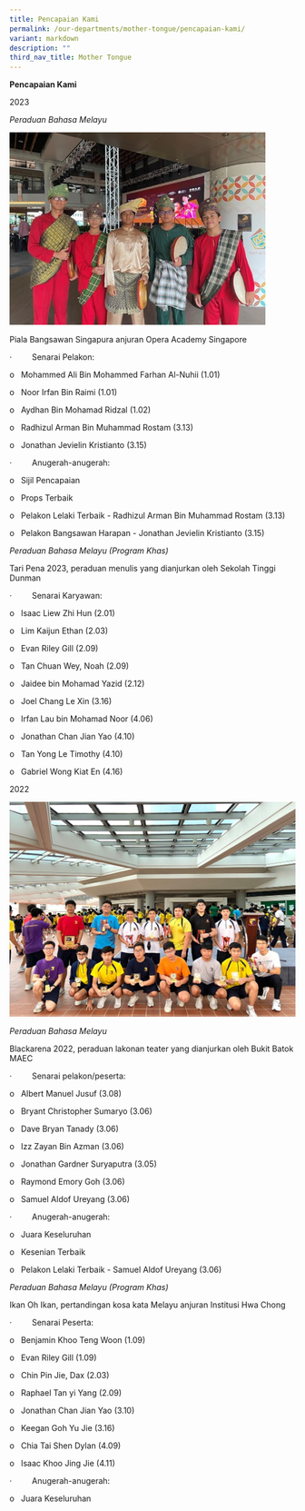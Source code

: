 ```yaml
---
title: Pencapaian Kami
permalink: /our-departments/mother-tongue/pencapaian-kami/
variant: markdown
description: ""
third_nav_title: Mother Tongue
---
```

**Pencapaian Kami**

2023

_Peraduan Bahasa Melayu_

![](/images/Our%20Departments/Malay/Picture16.jpg)

Piala Bangsawan Singapura anjuran Opera Academy Singapore

·         Senarai Pelakon:

o   Mohammed Ali Bin Mohammed Farhan Al-Nuhii (1.01)

o   Noor Irfan Bin Raimi (1.01)

o   Aydhan Bin Mohamad Ridzal (1.02)

o   Radhizul Arman Bin Muhammad Rostam (3.13)

o   Jonathan Jevielin Kristianto (3.15)

·         Anugerah-anugerah:

o   Sijil Pencapaian

o   Props Terbaik

o   Pelakon Lelaki Terbaik - Radhizul Arman Bin Muhammad Rostam (3.13)

o   Pelakon Bangsawan Harapan - Jonathan Jevielin Kristianto (3.15)

_Peraduan Bahasa Melayu (Program Khas)_

Tari Pena 2023, peraduan menulis yang dianjurkan oleh Sekolah Tinggi Dunman

·         Senarai Karyawan:

o   Isaac Liew Zhi Hun (2.01)

o   Lim Kaijun Ethan (2.03)

o   Evan Riley Gill (2.09)

o   Tan Chuan Wey, Noah (2.09)

o   Jaidee bin Mohamad Yazid (2.12)

o   Joel Chang Le Xin (3.16)

o   Irfan Lau bin Mohamad Noor (4.06)

o   Jonathan Chan Jian Yao (4.10)

o   Tan Yong Le Timothy (4.10)

o   Gabriel Wong Kiat En (4.16)

2022

![](/images/Our%20Departments/Malay/Picture17.jpg)

_Peraduan Bahasa Melayu_

Blackarena 2022, peraduan lakonan teater yang dianjurkan oleh Bukit Batok MAEC

·         Senarai pelakon/peserta:

o   Albert Manuel Jusuf (3.08)

o   Bryant Christopher Sumaryo (3.06)

o   Dave Bryan Tanady (3.06)

o   Izz Zayan Bin Azman (3.06)

o   Jonathan Gardner Suryaputra (3.05)

o   Raymond Emory Goh (3.06)

o   Samuel Aldof Ureyang (3.06)

·         Anugerah-anugerah:

o   Juara Keseluruhan

o   Kesenian Terbaik

o   Pelakon Lelaki Terbaik - Samuel Aldof Ureyang (3.06)

_Peraduan Bahasa Melayu (Program Khas)_

Ikan Oh Ikan, pertandingan kosa kata Melayu anjuran Institusi Hwa Chong

·         Senarai Peserta:

o   Benjamin Khoo Teng Woon (1.09)

o   Evan Riley Gill (1.09)

o   Chin Pin Jie, Dax (2.03)

o   Raphael Tan yi Yang (2.09)

o   Jonathan Chan Jian Yao (3.10)

o   Keegan Goh Yu Jie (3.16)

o   Chia Tai Shen Dylan (4.09)

o   Isaac Khoo Jing Jie (4.11)

·         Anugerah-anugerah:

o   Juara Keseluruhan